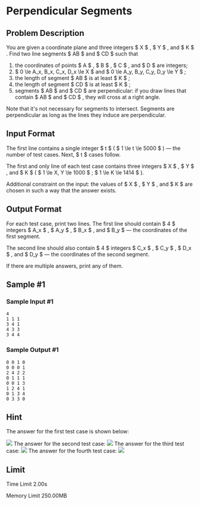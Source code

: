 # Perpendicular Segments

## Problem Description

You are given a coordinate plane and three integers $ X $ , $ Y $ , and $ K $ . Find two line segments $ AB $ and $ CD $ such that

1. the coordinates of points $ A $ , $ B $ , $ C $ , and $ D $ are integers;
2. $ 0 \le A_x, B_x, C_x, D_x \le X $ and $ 0 \le A_y, B_y, C_y, D_y \le Y $ ;
3. the length of segment $ AB $ is at least $ K $ ;
4. the length of segment $ CD $ is at least $ K $ ;
5. segments $ AB $ and $ CD $ are perpendicular: if you draw lines that contain $ AB $ and $ CD $ , they will cross at a right angle.

Note that it's not necessary for segments to intersect. Segments are perpendicular as long as the lines they induce are perpendicular.

## Input Format

The first line contains a single integer $ t $ ( $ 1 \le t \le 5000 $ ) — the number of test cases. Next, $ t $ cases follow.

The first and only line of each test case contains three integers $ X $ , $ Y $ , and $ K $ ( $ 1 \le X, Y \le 1000 $ ; $ 1 \le K \le 1414 $ ).

Additional constraint on the input: the values of $ X $ , $ Y $ , and $ K $ are chosen in such a way that the answer exists.

## Output Format

For each test case, print two lines. The first line should contain $ 4 $ integers $ A_x $ , $ A_y $ , $ B_x $ , and $ B_y $ — the coordinates of the first segment.

The second line should also contain $ 4 $ integers $ C_x $ , $ C_y $ , $ D_x $ , and $ D_y $ — the coordinates of the second segment.

If there are multiple answers, print any of them.

## Sample #1

### Sample Input #1

```
4
1 1 1
3 4 1
4 3 3
3 4 4
```

### Sample Output #1

```
0 0 1 0
0 0 0 1
2 4 2 2
0 1 1 1
0 0 1 3
1 2 4 1
0 1 3 4
0 3 3 0
```

## Hint

The answer for the first test case is shown below:

 ![](https://cdn.luogu.com.cn/upload/vjudge_pic/CF2026A/ec912df39bb0649b8cac618bfc67861cbe33f3a9.png)  The answer for the second test case:  ![](https://cdn.luogu.com.cn/upload/vjudge_pic/CF2026A/16297a765040b390fcf117cbdd6958cb27cfd2f6.png)  The answer for the third test case:  ![](https://cdn.luogu.com.cn/upload/vjudge_pic/CF2026A/2fa935fca6647221cd973d5ea3b266eb1839dab4.png)  The answer for the fourth test case:  ![](https://cdn.luogu.com.cn/upload/vjudge_pic/CF2026A/41df202ce65e0906ba528f2a40ffbcdc5a825158.png)

## Limit



Time Limit
2.00s

Memory Limit
250.00MB